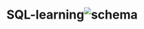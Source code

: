 # SQL-learning![schema](https://user-images.githubusercontent.com/89966588/186917644-e7343bff-606e-4103-933b-cf2b1a212a97.jpg)
